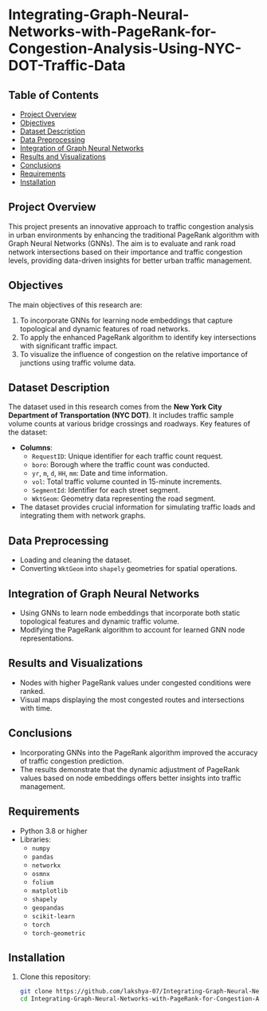 # Integrating-Graph-Neural-Networks-with-PageRank-for-Congestion-Analysis-Using-NYC-DOT-Traffic-Data

## Table of Contents
- [Project Overview](#project-overview)
- [Objectives](#objectives)
- [Dataset Description](#dataset-description)
- [Data Preprocessing](#Data-Preprocessing)
- [Integration of Graph Neural Networks](#Integration-of-Graph-Neural-Networks)
- [Results and Visualizations](#results-and-visualizations)
- [Conclusions](#conclusions)
- [Requirements](#requirements)
- [Installation](#installation)

## Project Overview
This project presents an innovative approach to traffic congestion analysis in urban environments by enhancing the traditional PageRank algorithm with Graph Neural Networks (GNNs). The aim is to evaluate and rank road network intersections based on their importance and traffic congestion levels, providing data-driven insights for better urban traffic management.

## Objectives
The main objectives of this research are:
1. To incorporate GNNs for learning node embeddings that capture topological and dynamic features of road networks.
2. To apply the enhanced PageRank algorithm to identify key intersections with significant traffic impact.
3. To visualize the influence of congestion on the relative importance of junctions using traffic volume data.

## Dataset Description
The dataset used in this research comes from the **New York City Department of Transportation (NYC DOT)**. It includes traffic sample volume counts at various bridge crossings and roadways. Key features of the dataset:
- **Columns**:
  - `RequestID`: Unique identifier for each traffic count request.
  - `boro`: Borough where the traffic count was conducted.
  - `yr`, `m`, `d`, `HH`, `mm`: Date and time information.
  - `vol`: Total traffic volume counted in 15-minute increments.
  - `SegmentId`: Identifier for each street segment.
  - `WktGeom`: Geometry data representing the road segment.
- The dataset provides crucial information for simulating traffic loads and integrating them with network graphs.

## Data Preprocessing
- Loading and cleaning the dataset.
- Converting `WktGeom` into `shapely` geometries for spatial operations.

## Integration of Graph Neural Networks
- Using GNNs to learn node embeddings that incorporate both static topological features and dynamic traffic volume.
- Modifying the PageRank algorithm to account for learned GNN node representations.

## Results and Visualizations
- Nodes with higher PageRank values under congested conditions were ranked.
- Visual maps displaying the most congested routes and intersections with time.

## Conclusions
- Incorporating GNNs into the PageRank algorithm improved the accuracy of traffic congestion prediction.
- The results demonstrate that the dynamic adjustment of PageRank values based on node embeddings offers better insights into traffic management.

## Requirements
- Python 3.8 or higher
- Libraries:
  - `numpy`
  - `pandas`
  - `networkx`
  - `osmnx`
  - `folium`
  - `matplotlib`
  - `shapely`
  - `geopandas`
  - `scikit-learn`
  - `torch`
  - `torch-geometric`

## Installation
1. Clone this repository:
   ```bash
   git clone https://github.com/lakshya-07/Integrating-Graph-Neural-Networks-with-PageRank-for-Congestion-Analysis-Using-NYC-DOT-Traffic-Data.git
   cd Integrating-Graph-Neural-Networks-with-PageRank-for-Congestion-Analysis-Using-NYC-DOT-Traffic-Data
